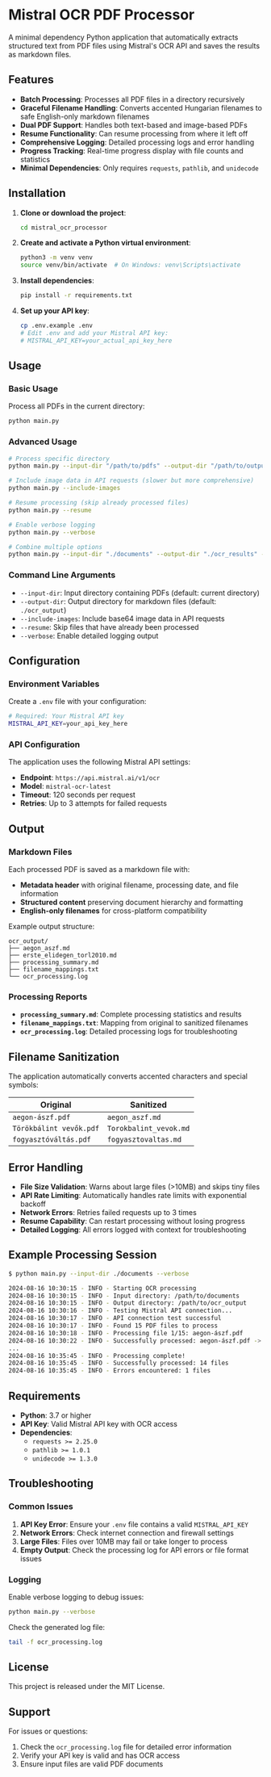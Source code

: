 # Mistral OCR PDF Processor

A minimal dependency Python application that automatically extracts structured text from PDF files using Mistral's OCR API and saves the results as markdown files.

## Features

- **Batch Processing**: Processes all PDF files in a directory recursively
- **Graceful Filename Handling**: Converts accented Hungarian filenames to safe English-only markdown filenames
- **Dual PDF Support**: Handles both text-based and image-based PDFs
- **Resume Functionality**: Can resume processing from where it left off
- **Comprehensive Logging**: Detailed processing logs and error handling
- **Progress Tracking**: Real-time progress display with file counts and statistics
- **Minimal Dependencies**: Only requires `requests`, `pathlib`, and `unidecode`

## Installation

1. **Clone or download the project**:
   ```bash
   cd mistral_ocr_processor
   ```

2. **Create and activate a Python virtual environment**:
   ```bash
   python3 -m venv venv
   source venv/bin/activate  # On Windows: venv\Scripts\activate
   ```

3. **Install dependencies**:
   ```bash
   pip install -r requirements.txt
   ```

4. **Set up your API key**:
   ```bash
   cp .env.example .env
   # Edit .env and add your Mistral API key:
   # MISTRAL_API_KEY=your_actual_api_key_here
   ```

## Usage

### Basic Usage

Process all PDFs in the current directory:
```bash
python main.py
```

### Advanced Usage

```bash
# Process specific directory
python main.py --input-dir "/path/to/pdfs" --output-dir "/path/to/output"

# Include image data in API requests (slower but more comprehensive)
python main.py --include-images

# Resume processing (skip already processed files)
python main.py --resume

# Enable verbose logging
python main.py --verbose

# Combine multiple options
python main.py --input-dir "./documents" --output-dir "./ocr_results" --resume --verbose
```

### Command Line Arguments

- `--input-dir`: Input directory containing PDFs (default: current directory)
- `--output-dir`: Output directory for markdown files (default: `./ocr_output`)
- `--include-images`: Include base64 image data in API requests
- `--resume`: Skip files that have already been processed
- `--verbose`: Enable detailed logging output

## Configuration

### Environment Variables

Create a `.env` file with your configuration:

```bash
# Required: Your Mistral API key
MISTRAL_API_KEY=your_api_key_here
```

### API Configuration

The application uses the following Mistral API settings:
- **Endpoint**: `https://api.mistral.ai/v1/ocr`
- **Model**: `mistral-ocr-latest`
- **Timeout**: 120 seconds per request
- **Retries**: Up to 3 attempts for failed requests

## Output

### Markdown Files

Each processed PDF is saved as a markdown file with:
- **Metadata header** with original filename, processing date, and file information
- **Structured content** preserving document hierarchy and formatting
- **English-only filenames** for cross-platform compatibility

Example output structure:
```
ocr_output/
├── aegon_aszf.md
├── erste_elidegen_torl2010.md
├── processing_summary.md
├── filename_mappings.txt
└── ocr_processing.log
```

### Processing Reports

- **`processing_summary.md`**: Complete processing statistics and results
- **`filename_mappings.txt`**: Mapping from original to sanitized filenames
- **`ocr_processing.log`**: Detailed processing logs for troubleshooting

## Filename Sanitization

The application automatically converts accented characters and special symbols:

| Original | Sanitized |
|----------|-----------|
| `aegon-ászf.pdf` | `aegon_aszf.md` |
| `Törökbálint vevők.pdf` | `Torokbalint_vevok.md` |
| `fogyasztóváltás.pdf` | `fogyasztovaltas.md` |

## Error Handling

- **File Size Validation**: Warns about large files (>10MB) and skips tiny files
- **API Rate Limiting**: Automatically handles rate limits with exponential backoff
- **Network Errors**: Retries failed requests up to 3 times
- **Resume Capability**: Can restart processing without losing progress
- **Detailed Logging**: All errors logged with context for troubleshooting

## Example Processing Session

```bash
$ python main.py --input-dir ./documents --verbose

2024-08-16 10:30:15 - INFO - Starting OCR processing
2024-08-16 10:30:15 - INFO - Input directory: /path/to/documents
2024-08-16 10:30:15 - INFO - Output directory: /path/to/ocr_output
2024-08-16 10:30:16 - INFO - Testing Mistral API connection...
2024-08-16 10:30:17 - INFO - API connection test successful
2024-08-16 10:30:17 - INFO - Found 15 PDF files to process
2024-08-16 10:30:18 - INFO - Processing file 1/15: aegon-ászf.pdf
2024-08-16 10:30:22 - INFO - Successfully processed: aegon-ászf.pdf -> aegon_aszf.md
...
2024-08-16 10:35:45 - INFO - Processing complete!
2024-08-16 10:35:45 - INFO - Successfully processed: 14 files
2024-08-16 10:35:45 - INFO - Errors encountered: 1 files
```

## Requirements

- **Python**: 3.7 or higher
- **API Key**: Valid Mistral API key with OCR access
- **Dependencies**: 
  - `requests >= 2.25.0`
  - `pathlib >= 1.0.1` 
  - `unidecode >= 1.3.0`

## Troubleshooting

### Common Issues

1. **API Key Error**: Ensure your `.env` file contains a valid `MISTRAL_API_KEY`
2. **Network Errors**: Check internet connection and firewall settings
3. **Large Files**: Files over 10MB may fail or take longer to process
4. **Empty Output**: Check the processing log for API errors or file format issues

### Logging

Enable verbose logging to debug issues:
```bash
python main.py --verbose
```

Check the generated log file:
```bash
tail -f ocr_processing.log
```

## License

This project is released under the MIT License.

## Support

For issues or questions:
1. Check the `ocr_processing.log` file for detailed error information
2. Verify your API key is valid and has OCR access
3. Ensure input files are valid PDF documents